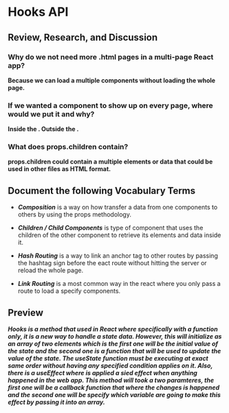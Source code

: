 # Hooks API

## Review, Research, and Discussion
### Why do we not need more .html pages in a multi-page React app?
**Because we can load a multiple components without loading the whole page.**

### If we wanted a component to show up on every page, where would we put it and why?
**Inside the <BrowserRouter/>. Outside the <Route/>.**

### What does props.children contain?
**props.children could contain a multiple elements or data that could be used in other files as HTML format.**

## Document the following Vocabulary Terms
- **_Composition_** is a way on how transfer a data from one components to others by using the props methodology.

- **_Children / Child Components_** is type of component that uses the children  of the other component to retrieve its elements and data inside it.

- **_Hash Routing_** is a way to link an anchor tag to other routes by passing the hashtag sign before the eact route without hitting the server or reload the whole page.

- **_Link Routing_** is a most common way in the react where you only pass a route to load a specify components.

## Preview
***Hooks is a method that used in React where specifically with a function only, it is a new way to handle a state data. However, this will initialize as an array of two elements which is the first one will be the initial value of the state and the second one is a function that will be used to update the value of the state. The useState function must be executing at exact same order without having any specified condition applies on it. Also, there is a useEffect where is applied a sied effect when anything happened in the web app. This method will took a two paramteres, the first one will be a callback function that where the changes is happened and the second one will be specify which variable are going to make this effect by passing it into an array.***